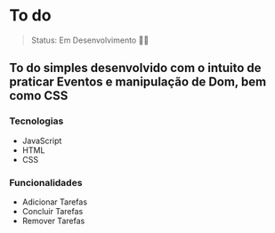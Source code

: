 # To do
> Status: Em Desenvolvimento 👨‍💻


## To do simples desenvolvido com o intuito de praticar Eventos e manipulação de Dom, bem como CSS


### Tecnologias

+ JavaScript
+ HTML
+ CSS

### Funcionalidades

* Adicionar Tarefas
* Concluir Tarefas
* Remover Tarefas



